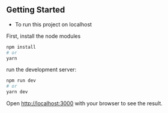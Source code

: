 ## Getting Started

- To run this project on localhost

First, install the node modules

```bash
npm install
# or
yarn

```

run the development server:

```bash
npm run dev
# or
yarn dev

```

Open [http://localhost:3000](http://localhost:3000) with your browser to see the result.
